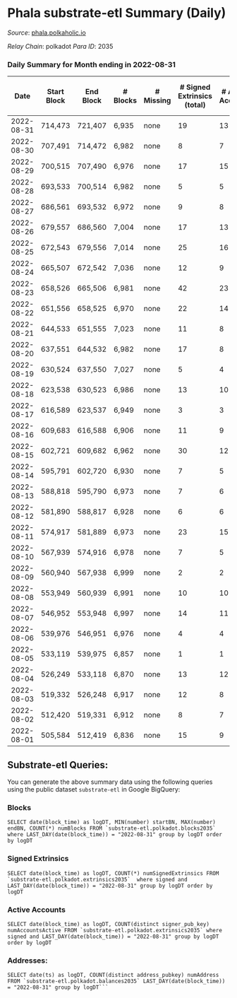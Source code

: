 # Phala substrate-etl Summary (Daily)

_Source_: [phala.polkaholic.io](https://phala.polkaholic.io)

*Relay Chain*: polkadot
*Para ID*: 2035



### Daily Summary for Month ending in 2022-08-31


| Date | Start Block | End Block | # Blocks | # Missing | # Signed Extrinsics (total) | # Active Accounts | # Addresses with Balances | # Events | # Transfers | # XCM Transfers In | # XCM Transfers Out |
| ---- | ----------- | --------- | -------- | --------- | --------------------------- | ----------------- | ------------------------- | -------- | ----------- | ------------------ | ------------------- |
| 2022-08-31 | 714,473 | 721,407 | 6,935 | none  | 19 | 13 | 2,563 | 14,029 | 6 ($48.05) | 1 ($20.41) | 1 ($20.53) |
| 2022-08-30 | 707,491 | 714,472 | 6,982 | none  | 8 | 7 | 2,560 | 14,021 | 2 ($68.49) |   |   |
| 2022-08-29 | 700,515 | 707,490 | 6,976 | none  | 17 | 15 | 2,558 | 14,075 | 2 ($1.11) |   | 1 ($4.17) |
| 2022-08-28 | 693,533 | 700,514 | 6,982 | none  | 5 | 5 | 2,557 | 14,002 |   |   |   |
| 2022-08-27 | 686,561 | 693,532 | 6,972 | none  | 9 | 8 | 2,557 | 14,010 | 2 ($16.53) |   | 1 ($0.089) |
| 2022-08-26 | 679,557 | 686,560 | 7,004 | none  | 17 | 13 | 2,557 | 14,125 | 4 ($103.25) |   |   |
| 2022-08-25 | 672,543 | 679,556 | 7,014 | none  | 25 | 16 | 2,555 | 14,281 | 7 ($525.44) | 5 ($3.41) | 8 ($316.12) |
| 2022-08-24 | 665,507 | 672,542 | 7,036 | none  | 12 | 9 | 2,551 | 14,196 | 2 ($8.56) | 4 ($6.97) | 4 ($1.57) |
| 2022-08-23 | 658,526 | 665,506 | 6,981 | none  | 42 | 23 | 2,550 | 14,365 | 17 ($66.21) | 8 ($1.44) | 8 ($1.74) |
| 2022-08-22 | 651,556 | 658,525 | 6,970 | none  | 22 | 14 | 2,537 | 14,111 | 4 ($88.18) |   | 2 ($0.61) |
| 2022-08-21 | 644,533 | 651,555 | 7,023 | none  | 11 | 8 | 2,532 | 14,116 | 4 ($37.21) |   |   |
| 2022-08-20 | 637,551 | 644,532 | 6,982 | none  | 17 | 8 | 2,532 | 14,078 | 5 ($39.15) |   |   |
| 2022-08-19 | 630,524 | 637,550 | 7,027 | none  | 5 | 4 | 2,528 | 14,098 | 1 ($60.99) |   |   |
| 2022-08-18 | 623,538 | 630,523 | 6,986 | none  | 13 | 10 | 2,528 | 14,058 | 2 ($6.09) |   |   |
| 2022-08-17 | 616,589 | 623,537 | 6,949 | none  | 3 | 3 | 2,527 | 13,926 | 1 ($0.13) |   |   |
| 2022-08-16 | 609,683 | 616,588 | 6,906 | none  | 11 | 9 | 2,526 | 13,920 | 1 ($33.34) |   |   |
| 2022-08-15 | 602,721 | 609,682 | 6,962 | none  | 30 | 12 | 2,524 | 14,165 | 1 ($6.70) |   |   |
| 2022-08-14 | 595,791 | 602,720 | 6,930 | none  | 7 | 5 | 2,523 | 13,912 | 2 ($5.55) |   |   |
| 2022-08-13 | 588,818 | 595,790 | 6,973 | none  | 7 | 6 | 2,522 | 13,993 | 1 ($0.41) |   |   |
| 2022-08-12 | 581,890 | 588,817 | 6,928 | none  | 6 | 6 | 2,522 | 13,908 | 2 ($1.48) |   |   |
| 2022-08-11 | 574,917 | 581,889 | 6,973 | none  | 23 | 15 | 2,521 | 14,103 | 8 ($10,103.12) |   |   |
| 2022-08-10 | 567,939 | 574,916 | 6,978 | none  | 7 | 5 | 2,514 | 14,009 |   |   |   |
| 2022-08-09 | 560,940 | 567,938 | 6,999 | none  | 2 | 2 | 2,514 | 14,018 |   |   |   |
| 2022-08-08 | 553,949 | 560,939 | 6,991 | none  | 10 | 10 | 2,514 | 14,053 |   |   |   |
| 2022-08-07 | 546,952 | 553,948 | 6,997 | none  | 14 | 11 | 2,514 | 14,085 | 2 ($6.16) |   |   |
| 2022-08-06 | 539,976 | 546,951 | 6,976 | none  | 4 | 4 | 2,513 | 13,983 |   |   |   |
| 2022-08-05 | 533,119 | 539,975 | 6,857 | none  | 1 | 1 | 2,513 | 13,723 |   |   |   |
| 2022-08-04 | 526,249 | 533,118 | 6,870 | none  | 13 | 12 | 2,513 | 13,844 | 2 ($1.92) |   |   |
| 2022-08-03 | 519,332 | 526,248 | 6,917 | none  | 12 | 8 | 2,512 | 13,918 | 4 ($3.64) |   |   |
| 2022-08-02 | 512,420 | 519,331 | 6,912 | none  | 8 | 7 | 2,509 | 13,877 |   |   |   |
| 2022-08-01 | 505,584 | 512,419 | 6,836 | none  | 15 | 9 | 2,509 | 13,776 | 2 ($98.54) |   |   |

## Substrate-etl Queries:
You can generate the above summary data using the following queries using the public dataset `substrate-etl` in Google BigQuery:


### Blocks
```
SELECT date(block_time) as logDT, MIN(number) startBN, MAX(number) endBN, COUNT(*) numBlocks FROM `substrate-etl.polkadot.blocks2035`  where LAST_DAY(date(block_time)) = "2022-08-31" group by logDT order by logDT
```


### Signed Extrinsics
```
SELECT date(block_time) as logDT, COUNT(*) numSignedExtrinsics FROM `substrate-etl.polkadot.extrinsics2035`  where signed and LAST_DAY(date(block_time)) = "2022-08-31" group by logDT order by logDT
```


### Active Accounts
```
SELECT date(block_time) as logDT, COUNT(distinct signer_pub_key) numAccountsActive FROM `substrate-etl.polkadot.extrinsics2035` where signed and LAST_DAY(date(block_time)) = "2022-08-31" group by logDT order by logDT
```


### Addresses:
```
SELECT date(ts) as logDT, COUNT(distinct address_pubkey) numAddress FROM `substrate-etl.polkadot.balances2035` LAST_DAY(date(block_time)) = "2022-08-31" group by logDT```

